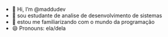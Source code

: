 - 👋 Hi, I’m @maddudev
- 👀 sou estudante de analise de desenvolvimento de sistemas 
- 🌱 estou me familiarizando com o mundo da programação
- 😄 Pronouns: ela/dela
